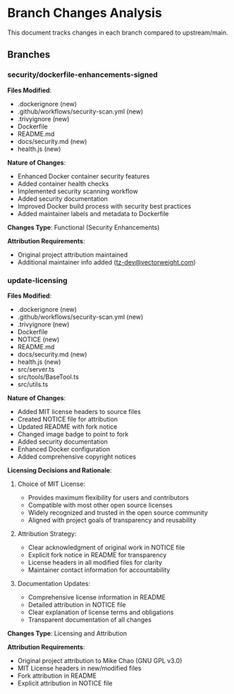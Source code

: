 # Branch Changes Analysis

This document tracks changes in each branch compared to upstream/main.

## Branches

### security/dockerfile-enhancements-signed

**Files Modified**:
- .dockerignore (new)
- .github/workflows/security-scan.yml (new)
- .trivyignore (new)
- Dockerfile
- README.md
- docs/security.md (new)
- health.js (new)

**Nature of Changes**:
- Enhanced Docker container security features
- Added container health checks
- Implemented security scanning workflow
- Added security documentation
- Improved Docker build process with security best practices
- Added maintainer labels and metadata to Dockerfile

**Changes Type**: Functional (Security Enhancements)

**Attribution Requirements**:
- Original project attribution maintained
- Additional maintainer info added (tz-dev@vectorweight.com)

### update-licensing

**Files Modified**:
- .dockerignore (new)
- .github/workflows/security-scan.yml (new)
- .trivyignore (new)
- Dockerfile
- NOTICE (new)
- README.md
- docs/security.md (new)
- health.js (new)
- src/server.ts
- src/tools/BaseTool.ts
- src/utils.ts

**Nature of Changes**:
- Added MIT license headers to source files
- Created NOTICE file for attribution
- Updated README with fork notice
- Changed image badge to point to fork
- Added security documentation
- Enhanced Docker configuration
- Added comprehensive copyright notices

**Licensing Decisions and Rationale**:
1. Choice of MIT License:
   - Provides maximum flexibility for users and contributors
   - Compatible with most other open source licenses
   - Widely recognized and trusted in the open source community
   - Aligned with project goals of transparency and reusability

2. Attribution Strategy:
   - Clear acknowledgment of original work in NOTICE file
   - Explicit fork notice in README for transparency
   - License headers in all modified files for clarity
   - Maintainer contact information for accountability

3. Documentation Updates:
   - Comprehensive license information in README
   - Detailed attribution in NOTICE file
   - Clear explanation of license terms and obligations
   - Transparent documentation of all changes

**Changes Type**: Licensing and Attribution

**Attribution Requirements**:
- Original project attribution to Mike Chao (GNU GPL v3.0)
- MIT License headers in new/modified files
- Fork attribution in README
- Explicit attribution in NOTICE file
